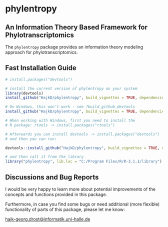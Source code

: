 phylentropy
===========

## An Information Theory Based Framework for Phylotranscriptomics

The `phylentropy` package provides an information theory modeling approach
for phylotranscriptomics.


## Fast Installation Guide

```r
# install.packages("devtools")

# install the current version of phylentropy on your system
library(devtools)
install_github("HajkD/phylentropy", build_vignettes = TRUE, dependencies = TRUE)

# On Windows, this won't work - see ?build_github_devtools
install_github("HajkD/phylentropy", build_vignettes = TRUE, dependencies = TRUE)

# When working with Windows, first you need to install the
# R package: rtools -> install.packages("rtools")

# Afterwards you can install devtools -> install.packages("devtools")
# and then you can run:

devtools::install_github("HajkD/phylentropy", build_vignettes = TRUE, dependencies = TRUE)

# and then call it from the library
library("phylentropy", lib.loc = "C:/Program Files/R/R-3.1.1/library")

```

## Discussions and Bug Reports

I would be very happy to learn more about potential improvements of the concepts and functions
provided in this package.

Furthermore, in case you find some bugs or need additional (more flexible) functionality of parts
of this package, please let me know:

hajk-georg.drost@informatik.uni-halle.de




